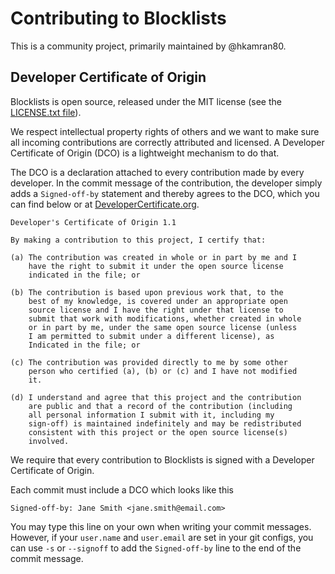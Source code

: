 # Contributing to Blocklists

This is a community project, primarily maintained by @hkamran80.

## Developer Certificate of Origin

Blocklists is open source, released under the MIT license (see the [LICENSE.txt file](./LICENSE.txt)).

We respect intellectual property rights of others and we want to make sure all incoming
contributions are correctly attributed and licensed. A Developer Certificate of Origin
(DCO) is a lightweight mechanism to do that.

The DCO is a declaration attached to every contribution made by every developer.
In the commit message of the contribution, the developer simply adds a `Signed-off-by`
statement and thereby agrees to the DCO, which you can find below or at [DeveloperCertificate.org](http://developercertificate.org/).

```text
Developer's Certificate of Origin 1.1

By making a contribution to this project, I certify that:

(a) The contribution was created in whole or in part by me and I
    have the right to submit it under the open source license
    indicated in the file; or

(b) The contribution is based upon previous work that, to the
    best of my knowledge, is covered under an appropriate open
    source license and I have the right under that license to
    submit that work with modifications, whether created in whole
    or in part by me, under the same open source license (unless
    I am permitted to submit under a different license), as
    Indicated in the file; or

(c) The contribution was provided directly to me by some other
    person who certified (a), (b) or (c) and I have not modified
    it.

(d) I understand and agree that this project and the contribution
    are public and that a record of the contribution (including
    all personal information I submit with it, including my
    sign-off) is maintained indefinitely and may be redistributed
    consistent with this project or the open source license(s)
    involved.
```

We require that every contribution to Blocklists is signed with a Developer Certificate
of Origin.

Each commit must include a DCO which looks like this

```text
Signed-off-by: Jane Smith <jane.smith@email.com>
```

You may type this line on your own when writing your commit messages. However, if
your `user.name` and `user.email` are set in your git configs, you can use `-s` or `--signoff`
to add the `Signed-off-by` line to the end of the commit message.